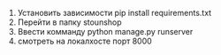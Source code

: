 1. Установить зависимости pip install requirements.txt
2. Перейти в папку stounshop
3. Ввести комманду python manage.py runserver
4. смотреть на локалхосте порт 8000
